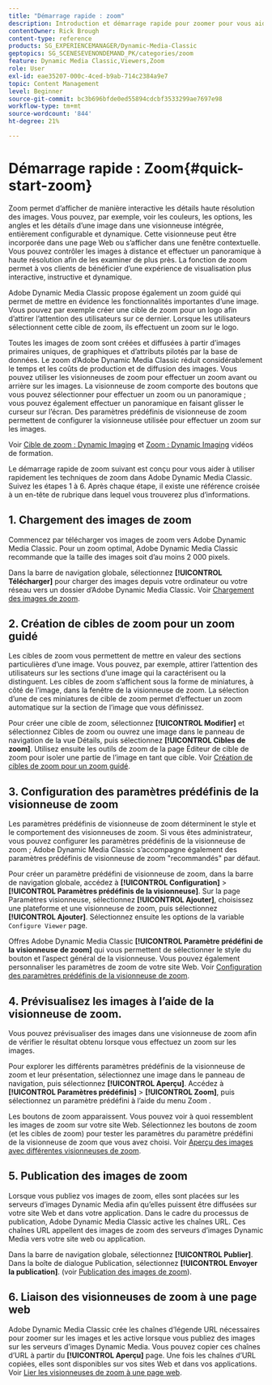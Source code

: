 ```yaml
---
title: "Démarrage rapide : zoom"
description: Introduction et démarrage rapide pour zoomer pour vous aider à démarrer rapidement.
contentOwner: Rick Brough
content-type: reference
products: SG_EXPERIENCEMANAGER/Dynamic-Media-Classic
geptopics: SG_SCENESEVENONDEMAND_PK/categories/zoom
feature: Dynamic Media Classic,Viewers,Zoom
role: User
exl-id: eae35207-000c-4ced-b9ab-714c2384a9e7
topic: Content Management
level: Beginner
source-git-commit: bc3b696bfde0ed55894cdcbf3533299ae7697e98
workflow-type: tm+mt
source-wordcount: '844'
ht-degree: 21%

---
```


# Démarrage rapide : Zoom{#quick-start-zoom}

Zoom permet d’afficher de manière interactive les détails haute résolution des images. Vous pouvez, par exemple, voir les couleurs, les options, les angles et les détails d’une image dans une visionneuse intégrée, entièrement configurable et dynamique. Cette visionneuse peut être incorporée dans une page Web ou s’afficher dans une fenêtre contextuelle. Vous pouvez contrôler les images à distance et effectuer un panoramique à haute résolution afin de les examiner de plus près. La fonction de zoom permet à vos clients de bénéficier d’une expérience de visualisation plus interactive, instructive et dynamique. 

Adobe Dynamic Media Classic propose également un zoom guidé qui permet de mettre en évidence les fonctionnalités importantes d’une image. Vous pouvez par exemple créer une cible de zoom pour un logo afin d’attirer l’attention des utilisateurs sur ce dernier. Lorsque les utilisateurs sélectionnent cette cible de zoom, ils effectuent un zoom sur le logo.

Toutes les images de zoom sont créées et diffusées à partir d’images primaires uniques, de graphiques et d’attributs pilotés par la base de données. Le zoom d’Adobe Dynamic Media Classic réduit considérablement le temps et les coûts de production et de diffusion des images. Vous pouvez utiliser les visionneuses de zoom pour effectuer un zoom avant ou arrière sur les images. La visionneuse de zoom comporte des boutons que vous pouvez sélectionner pour effectuer un zoom ou un panoramique ; vous pouvez également effectuer un panoramique en faisant glisser le curseur sur l’écran. Des paramètres prédéfinis de visionneuse de zoom permettent de configurer la visionneuse utilisée pour effectuer un zoom sur les images.

Voir [Cible de zoom : Dynamic Imaging](https://s7d5.scene7.com/s7viewers/html5/VideoViewer.html?videoserverurl=https://s7d5.scene7.com/is/content/&amp;emailurl=https://s7d5.scene7.com/s7/emailFriend&amp;serverUrl=https://s7d5.scene7.com/is/image/&amp;config=Scene7SharedAssets/Universal_HTML5_Video&amp;contenturl=https://s7d5.scene7.com/skins/&amp;asset=S7tutorials/559_Zoom%20Target%20Tool_converted%20renamed_Dynamic%20Imaging-AVS) et [Zoom : Dynamic Imaging](https://s7d5.scene7.com/s7viewers/html5/VideoViewer.html?videoserverurl=https://s7d5.scene7.com/is/content/&amp;emailurl=https://s7d5.scene7.com/s7/emailFriend&amp;serverUrl=https://s7d5.scene7.com/is/image/&amp;config=Scene7SharedAssets/Universal_HTML5_Video&amp;contenturl=https://s7d5.scene7.com/skins/&amp;asset=S7tutorials/560_Zoom_converted%20renamed_Dynamic%20Imaging-AVS) vidéos de formation.

Le démarrage rapide de zoom suivant est conçu pour vous aider à utiliser rapidement les techniques de zoom dans Adobe Dynamic Media Classic. Suivez les étapes 1 à 6. Après chaque étape, il existe une référence croisée à un en-tête de rubrique dans lequel vous trouverez plus d’informations.

## 1. Chargement des images de zoom

Commencez par télécharger vos images de zoom vers Adobe Dynamic Media Classic. Pour un zoom optimal, Adobe Dynamic Media Classic recommande que la taille des images soit d’au moins 2 000 pixels.

Dans la barre de navigation globale, sélectionnez **[!UICONTROL Télécharger]** pour charger des images depuis votre ordinateur ou votre réseau vers un dossier d’Adobe Dynamic Media Classic. Voir [Chargement des images de zoom](uploading-zoom-images.md#uploading_zoom_images).

## 2. Création de cibles de zoom pour un zoom guidé

Les cibles de zoom vous permettent de mettre en valeur des sections particulières d’une image. Vous pouvez, par exemple, attirer l’attention des utilisateurs sur les sections d’une image qui la caractérisent ou la distinguent. Les cibles de zoom s’affichent sous la forme de miniatures, à côté de l’image, dans la fenêtre de la visionneuse de zoom. La sélection d’une de ces miniatures de cible de zoom permet d’effectuer un zoom automatique sur la section de l’image que vous définissez.

Pour créer une cible de zoom, sélectionnez **[!UICONTROL Modifier]** et sélectionnez Cibles de zoom ou ouvrez une image dans le panneau de navigation de la vue Détails, puis sélectionnez **[!UICONTROL Cibles de zoom]**. Utilisez ensuite les outils de zoom de la page Éditeur de cible de zoom pour isoler une partie de l’image en tant que cible. Voir [Création de cibles de zoom pour un zoom guidé](creating-zoom-targets-guided-zoom.md#creating_zoom_targets_for_guided_zoom).

## 3. Configuration des paramètres prédéfinis de la visionneuse de zoom

Les paramètres prédéfinis de visionneuse de zoom déterminent le style et le comportement des visionneuses de zoom. Si vous êtes administrateur, vous pouvez configurer les paramètres prédéfinis de la visionneuse de zoom ; Adobe Dynamic Media Classic s’accompagne également des paramètres prédéfinis de visionneuse de zoom &quot;recommandés&quot; par défaut.

Pour créer un paramètre prédéfini de visionneuse de zoom, dans la barre de navigation globale, accédez à **[!UICONTROL Configuration]** > **[!UICONTROL Paramètres prédéfinis de la visionneuse]**. Sur la page Paramètres visionneuse, sélectionnez **[!UICONTROL Ajouter]**, choisissez une plateforme et une visionneuse de zoom, puis sélectionnez **[!UICONTROL Ajouter]**. Sélectionnez ensuite les options de la variable `Configure Viewer` page.

Offres Adobe Dynamic Media Classic **[!UICONTROL Paramètre prédéfini de la visionneuse de zoom]** qui vous permettent de sélectionner le style du bouton et l’aspect général de la visionneuse. Vous pouvez également personnaliser les paramètres de zoom de votre site Web. Voir [Configuration des paramètres prédéfinis de la visionneuse de zoom](setting-zoom-viewer-presets.md#setting_up_zoom_viewer_presets).

## 4. Prévisualisez les images à l’aide de la visionneuse de zoom.

Vous pouvez prévisualiser des images dans une visionneuse de zoom afin de vérifier le résultat obtenu lorsque vous effectuez un zoom sur les images.

Pour explorer les différents paramètres prédéfinis de la visionneuse de zoom et leur présentation, sélectionnez une image dans le panneau de navigation, puis sélectionnez **[!UICONTROL Aperçu]**. Accédez à **[!UICONTROL Paramètres prédéfinis]** > **[!UICONTROL Zoom]**, puis sélectionnez un paramètre prédéfini à l’aide du menu Zoom .

Les boutons de zoom apparaissent. Vous pouvez voir à quoi ressemblent les images de zoom sur votre site Web. Sélectionnez les boutons de zoom (et les cibles de zoom) pour tester les paramètres du paramètre prédéfini de la visionneuse de zoom que vous avez choisi. Voir [Aperçu des images avec différentes visionneuses de zoom](previewing-image-assets-different-zoom.md#previewing_image_assets_with_different_zoom_viewers).

## 5. Publication des images de zoom

Lorsque vous publiez vos images de zoom, elles sont placées sur les serveurs d’images Dynamic Media afin qu’elles puissent être diffusées sur votre site Web et dans votre application. Dans le cadre du processus de publication, Adobe Dynamic Media Classic active les chaînes URL. Ces chaînes URL appellent des images de zoom des serveurs d’images Dynamic Media vers votre site web ou application.

Dans la barre de navigation globale, sélectionnez **[!UICONTROL Publier]**. Dans la boîte de dialogue Publication, sélectionnez **[!UICONTROL Envoyer la publication]**. (voir [Publication des images de zoom](publishing-zoom-images.md#publishing_zoom_images)).

## 6. Liaison des visionneuses de zoom à une page web

Adobe Dynamic Media Classic crée les chaînes d’légende URL nécessaires pour zoomer sur les images et les active lorsque vous publiez des images sur les serveurs d’images Dynamic Media. Vous pouvez copier ces chaînes d’URL à partir du **[!UICONTROL Aperçu]** page. Une fois les chaînes d’URL copiées, elles sont disponibles sur vos sites Web et dans vos applications. Voir [Lier les visionneuses de zoom à une page web](linking-zoom-viewers-web-pages.md#linking_zoom_viewers_to_your_web_pages).
